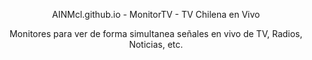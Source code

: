 <p align='center'>AINMcl.github.io - MonitorTV - TV Chilena en Vivo</p>
<p align='center'>Monitores para ver de forma simultanea señales en vivo de TV, Radios, Noticias, etc.</p>




